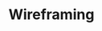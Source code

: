 ---
title: Wireframing
description: "A skeletal outline of a webpage, acting as a jumping-off point for the product design process."
icon: 
layout: tool-listing
section: Tools
---